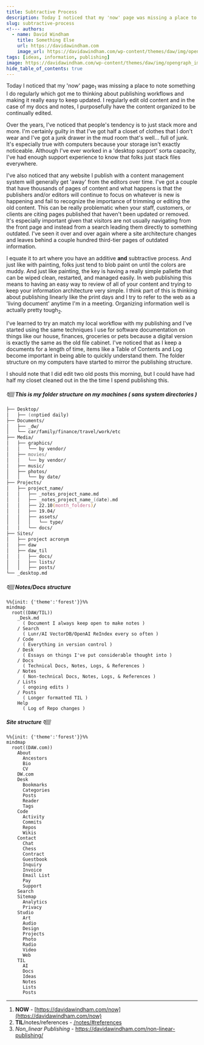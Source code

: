 ```yaml
---
title: Subtractive Process
description: Today I noticed that my 'now' page was missing a place to note something I do regularly which got me to thinking about publishing workflows and making it really easy to keep updated
slug: subtractive-process
<!--- authors:
  - name: David Windham
    title: Something Else
    url: https://davidawindham.com
    image_url: https://davidawindham.com/wp-content/themes/daw/img/opengraph_image.jpg -->
tags: [ideas, information, publishing]
image: https://davidawindham.com/wp-content/themes/daw/img/opengraph_image.jpg
hide_table_of_contents: true
---
```


Today I noticed that my 'now' page<sub>1</sub> was missing a place to note something I do regularly which got me to thinking about publishing workflows and making it really easy to keep updated. I regularly edit old content and in the case of my docs and notes, I purposefully have the content organized to be continually edited.

<!--truncate-->

Over the years, I've noticed that people's tendency is to just stack more and more. I'm certainly guilty in that I've got half a closet of clothes that I don't wear and I've got a junk drawer in the mud room that's well... full of junk.  It's especially true with computers because your storage isn't exactly noticeable. Although I've ever worked in a 'desktop support' sorta capacity, I've had enough support experience to know that folks just stack files everywhere.

I've also noticed that any website I publish with a content management system will generally get 'away' from the editors over time. I've got a couple that have thousands of pages of content and what happens is that the publishers and/or editors will continue to focus on whatever is new is happening and fail to recognize the importance of trimming or editing the old content. This can be really problematic when your staff, customers, or clients are citing pages published that haven't been updated or removed. It's especially important given that visitors are not usually navigating from the front page and instead from a search leading them directly to something outdated. I've seen it over and over again where a site architecture changes and leaves behind a couple hundred third-tier pages of outdated information.

I equate it to art where you have an additive **and** subtractive process. And just like with painting, folks just tend to blob paint on until the colors are muddy. And just like painting, the key is having a really simple pallette that can be wiped clean, restarted, and managed easily. In web publishing this means to having an easy way to review of all of your content and trying to keep your information architecture very simple. I think part of this is thinking about publishing linearly like the print days and I try to refer to the web as a 'living document' anytime I'm in a meeting. Organizing information well is actually pretty tough<sub>2</sub>. 

I've learned to try an match my local workflow with my publishing and I've started using the same techniques I use for software documentation on things like our house, finances, groceries or pets because a digital version is exactly the same as the old file cabinet. I've noticed that as I keep a documents for a length of time, items like a Table of Contents and Log become important in being able to quickly understand them. The folder structure on my computers have started to mirror the publishing structure.

I should note that I did edit two old posts this morning, but I could have had half my closet cleaned out in the the time I spend publishing this.


##### 👇🏼 This is my folder structure on my machines ( sans system directories )

```zsh
├── Desktop/  
│   ├── (emptied daily)  
├── Documents/  
│   ├── _dw/
│   └── car/family/finance/travel/work/etc
├── Media/  
│   ├── graphics/
│   │   └── by vendor/
│   ├── movies/
│   │   └── by vendor/
│   ├── music/
│   ├── photos/
│   │   └── by date/
├── Projects/  
│   ├── project_name/
│   │   ├── _notes_project_name.md
│   │   ├── _notes_project_name_(date).md
│   │   ├── 22.10(month_folders)/
│   │   ├── 19.04/
│   │   ├── assets/
│   │   │   └── type/
│   │   └── docs/
├── Sites/  
│   ├── project acronym
│   ├── daw
│   ├── daw_til
│   │   ├── docs/
│   │   ├── lists/
│   │   ├── posts/
└── _desktop.md  
```

##### 👇🏼 Notes/Docs structure

```mermaid
%%{init: {'theme':'forest'}}%%
mindmap
  root((DAW/TIL))
    _Desk.md
      ( Document I always keep open to make notes )
    / Search
      ( Lunr/AI VectorDB/OpenAI ReIndex every so often )
    / Code
      ( Everything in version control )
    / Desk
      ( Essays on things I've put considerable thought into )
    / Docs
      ( Technical Docs, Notes, Logs, & References )
    / Notes
      ( Non-technical Docs, Notes, Logs, & References )
    / Lists
      ( ongoing edits )
    / Posts
      ( Longer formatted TIL )
    Help
      ( Log of Repo changes )
```



##### Site structure 👇🏼

```mermaid
%%{init: {'theme':'forest'}}%%
mindmap
  root((DAW.com))
    About
      Ancestors
      Bio
      CV
    DW.com
    Desk
      Bookmarks
      Categories
      Posts
      Reader
      Tags
    Code
      Activity
      Commits
      Repos
      Wikis
    Contact
      Chat
      Chess
      Contract
      Guestbook
      Inquiry
      Invoice
      Email List
      Pay
      Support
    Search
    Sitemap
      Analytics
      Privacy
    Studio
      Art
      Audio
      Design
      Projects
      Photo
      Radio
      Video
      Web
    TIL
      AI
      Docs
      Ideas
      Notes
      Lists
      Posts
```

---

1. **NOW** - [https://davidawindham.com/now](https://davidawindham.com/now)
2. **TIL**/notes/references - [/notes/#references](/notes/#references)
3. _Non_linear Publishing_ - https://davidawindham.com/non-linear-publishing/
